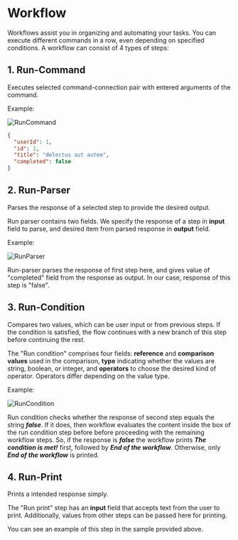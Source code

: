 # Workflow

Workflows assist you in organizing and automating your tasks. You can execute different commands in a row, even depending on specified conditions. A workflow can consist of 4 types of steps:

## 1. Run-Command

Executes selected command-connection pair with entered arguments of the command.

Example:

![RunCommand](/images/runcommand.png)

```json
{
  "userId": 1,
  "id": 1,
  "title": "delectus aut autem",
  "completed": false
}
```

## 2. Run-Parser

Parses the response of a selected step to provide the desired output.

Run parser contains two fields. We specify the response of a step in **input** field to parse, and desired item from parsed response in **output** field.

Example:

![RunParser](/images/runparser.png)

Run-parser parses the response of first step here, and gives value of "completed" field from the response as output. In our case, response of this step is "false".

## 3. Run-Condition

Compares two values, which can be user input or from previous steps. If the condition is satisfied, the flow continues with a new branch of this step before continuing the rest.

The "Run condition" comprises four fields: **reference** and **comparison values** used in the comparison, **type** indicating whether the values are string, boolean, or integer, and **operators** to choose the desired kind of operator. Operators differ depending on the value type.

Example:

![RunCondition](/images/runcondition.png)

Run condition checks whether the response of second step equals the string ***false***. If it does, then workflow evaluates the content inside the box of the run condition step before before proceeding with the remaining workflow steps. So, if the response is ***false*** the workflow prints ***The condition is met!*** first, followed by ***End of the workflow***. Otherwise, only ***End of the workflow*** is printed.

## 4. Run-Print

Prints a intended response simply.

The "Run print" step has an **input** field that accepts text from the user to print. Additionally, values from other steps can be passed here for printing.

You can see an example of this step in the sample provided above.
